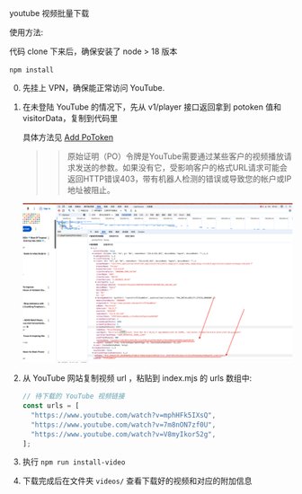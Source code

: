 youtube 视频批量下载

使用方法:

代码 clone 下来后，确保安装了 node > 18 版本

`npm install`

0. 先挂上 VPN，确保能正常访问 YouTube.

1. 在未登陆 YouTube 的情况下，先从 v1/player 接口返回拿到 potoken 值和 visitorData，复制到代码里

    具体方法见 [Add PoToken](https://pytubefix.readthedocs.io/en/latest/user/po_token.html)
    >>原始证明（PO）令牌是YouTube需要通过某些客户的视频播放请求发送的参数。如果没有它，受影响客户的格式URL请求可能会返回HTTP错误403，带有机器人检测的错误或导致您的帐户或IP地址被阻止。

    ![](./potoken.png) 

2. 从 YouTube 网站复制视频 url ，粘贴到 index.mjs 的 urls 数组中:

    ```js
    // 待下载的 YouTube 视频链接
    const urls = [
      "https://www.youtube.com/watch?v=mphHFk5IXsQ",
      "https://www.youtube.com/watch?v=7m8nON7zf0U",
      "https://www.youtube.com/watch?v=V8myIkor52g",
    ];
    ```

3. 执行 `npm run install-video`

4. 下载完成后在文件夹 `videos/` 查看下载好的视频和对应的附加信息
